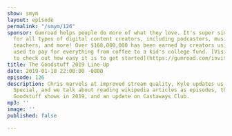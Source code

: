 ```yaml
---
show: smym
layout: episode
permalink: "/smym/126"
sponsor: Gumroad helps people do more of what they love. It's super simple e-commerce
  for all types of digital content creators, including podcasters, musicians, writers,
  teachers, and more! Over $168,000,000 has been earned by creators using the platform,
  used to pay for everything from coffee to a kid's college fund. [Visit Gumroad today
  to check out how easy it is to get started](https://gumroad.com/invite/showmeyourmic).
title: The Goodstuff 2019 Line-Up
date: 2019-01-10 22:00:00 -0800
episode: 126
description: Chris marvels at improved stream quality, Kyle updates us on Today's
  Special, and we talk about reading wikipedia articles as episodes, the state of
  Goodstuff shows in 2019, and an update on Castaways Club.
mp3: ''
image: ''
published: false

---
```

